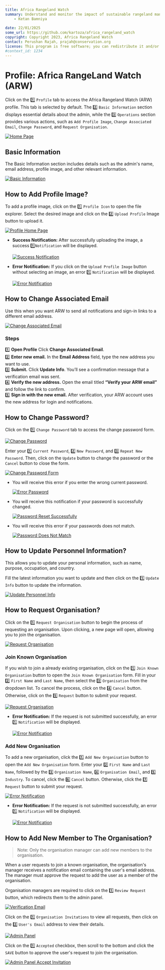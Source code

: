 ```yaml
---
title: Africa Rangeland Watch
summary: Understand and monitor the impact of sustainable rangeland management in Africa.
    - Ketan Bamniya
    
date: 22/01/2025
some_url: https://github.com/kartoza/africa_rangeland_watch
copyright: Copyright 2023, Africa Rangeland Watch
contact: Perushan Rajah, prajah@conservation.org
license: This program is free software; you can redistribute it and/or modify it under the terms of the GNU Affero General Public License as published by the Free Software Foundation; either version 3 of the License, or (at your option) any later version.
#context_id: 1234
---
```


# Profile: Africa RangeLand Watch (ARW)

Click on the 1️⃣ `Profile` tab to access the Africa Rangeland Watch (ARW) profile. This tab is selected by default. The 2️⃣ `Basic Information` section displays essential details about the admin, while the 3️⃣ `Operations` section provides various actions, such as `Add Profile Image`, `Change Associated Email`, `Change Password`, and `Request Organisation`.

[![Home Page](./img/guide-profile-img-1.png)](./img/guide-profile-img-1.png)

## Basic Information

The Basic Information section includes details such as the admin's name, email address, profile image, and other relevant information.

[![Basic Information](./img/guide-profile-img-2.png)](./img/guide-profile-img-2.png)

## How to Add Profile Image?

To add a profile image, click on the 1️⃣ `Profile Icon` to open the file explorer. Select the desired image and click on the 2️⃣ `Upload Profile` Image button to upload it.

[![Profile Home Page](./img/guide-profile-img-5.png)](./img/guide-profile-img-5.png)

* **Success Notification:** After successfully uploading the image, a success 1️⃣`Notification` will be displayed.

    [![Success Notification](./img/guide-profile-img-6.png)](./img/guide-profile-img-6.png)

* **Error Notification:** If you click on the `Upload Profile Image` button without selecting an image, an error 1️⃣ `Notification` will be displayed.

    [![Error Notification](./img/guide-profile-img-7.png)](./img/guide-profile-img-7.png)

## How to Change Associated Email

Use this when you want ARW to send all notifications and sign-in links to a different email address.

[![Change Associated Email](./img/guide-profile-img-20.png)](./img/guide-profile-img-20.png)

### Steps
1️⃣ **Open Profile** Click **Change Associated Email**.  
2️⃣ **Enter new email.** In the **Email Address** field, type the new address you want to use.  
3️⃣ **Submit.** Click **Update Info**. You’ll see a confirmation message that a verification email was sent.  
4️⃣ **Verify the new address.** Open the email titled **“Verify your ARW email”** and follow the link to confirm.  
5️⃣ **Sign in with the new email.** After verification, your ARW account uses the new address for login and notifications.

## How to Change Password?

Click on the 1️⃣ `Change Password` tab to access the change password form.

[![Change Password](./img/guide-profile-img-13.png)](./img/guide-profile-img-13.png)

Enter your 1️⃣ `Current Password`, 2️⃣ `New Password`, and 3️⃣ `Repeat New Password`. Then, click on the `Update` button to change the password or the `Cancel` button to close the form.

[![Change Password Form](./img/guide-profile-img-14.png)](./img/guide-profile-img-14.png)

* You will receive this error if you enter the wrong current password.

    [![Error Password](./img/guide-profile-img-15.png)](./img/guide-profile-img-15.png)

* You will receive this notification if your password is successfully changed.

    [![Password Reset Successfully](./img/guide-profile-img-16.png)](./img/guide-profile-img-16.png)

* You will receive this error if your passwords does not match.

    [![Password Does Not Match](./img/guide-profile-img-17.png)](./img/guide-profile-img-17.png)

## How to Update Personnel Information?

This allows you to update your personal information, such as name, purpose, occupation, and country.

Fill the latest information you want to update and then click on the 1️⃣ `Update Info` button to update the information.

[![Update Personnel Info](./img/guide-profile-img-19.png)](./img/guide-profile-img-19.png)

## How to Request Organisation?

Click on the 1️⃣ `Request Organisation` button to begin the process of requesting an organisation. Upon clicking, a new page will open, allowing you to join the organisation.

[![Request Organisation](./img/guide-profile-img-3.png)](./img/guide-profile-img-3.png)

### Join Known Organisation

If you wish to join a already existing organisation, click on the 1️⃣ `Join Known Organisation` button to open the `Join Known Organisation` form. Fill in your 2️⃣ `First Name` and `Last Name`, then select the 3️⃣ `Organisation` from the dropdown list. To cancel the process, click on the 4️⃣ `Cancel` button. Otherwise, click on the 5️⃣ `Request` button to submit your request.

[![Request Organisation](./img/guide-profile-img-4.png)](./img/guide-profile-img-4.png)

* **Error Notification:** If the request is not submitted successfully, an error 1️⃣ `Notification` will be displayed.

    [![Error Notification](./img/guide-profile-img-8.png)](./img/guide-profile-img-8.png)

### Add New Organisation

To add a new organisation, click the 1️⃣ `Add New Organisation` button to open the `Add New Organisation` form. Enter your 2️⃣ `First Name` and `Last Name`, followed by the 3️⃣ `Organisation Name`, 4️⃣ `Organisation Email`, and 5️⃣ `Industry`. To cancel, click the 6️⃣ `Cancel` button. Otherwise, click the 7️⃣ `Request` button to submit your request.

[![Error Notification](./img/guide-profile-img-9.png)](./img/guide-profile-img-9.png)
    
* **Error Notification:** If the request is not submitted successfully, an error 1️⃣ `Notification` will be displayed.

    [![Error Notification](./img/guide-profile-img-8.png)](./img/guide-profile-img-8.png)

## How to Add New Member to The Organisation?

> Note: Only the organisation manager can add new members to the organisation.

When a user requests to join a known organisation, the organisation's manager receives a notification email containing the user's email address. The manager must approve the request to add the user as a member of the organisation.

Organisation managers are required to click on the 1️⃣ `Review Request` button, which redirects them to the admin panel.

[![Verification Email](./img/guide-profile-img-10.png)](./img/guide-profile-img-10.png)

Click on the 1️⃣ `Organisation Invitations` to view all requests, then click on the 2️⃣ `User's Email` address to view their details.

[![Admin Panel](./img/guide-profile-img-11.png)](./img/guide-profile-img-11.png)

Click on the 1️⃣ `Accepted` checkbox, then scroll to the bottom and click the `SAVE` button to approve the user's request to join the organisation.

[![Admin Panel Accept Invitation](./img/guide-profile-img-12.png)](./img/guide-profile-img-12.png)

